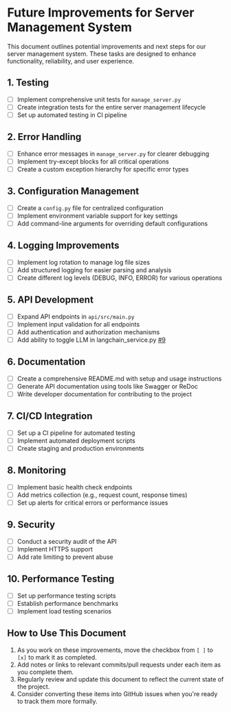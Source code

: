 # Future Improvements for Server Management System

This document outlines potential improvements and next steps for our server management system. These tasks are designed to enhance functionality, reliability, and user experience.

## 1. Testing
- [ ] Implement comprehensive unit tests for `manage_server.py`
- [ ] Create integration tests for the entire server management lifecycle
- [ ] Set up automated testing in CI pipeline

## 2. Error Handling
- [ ] Enhance error messages in `manage_server.py` for clearer debugging
- [ ] Implement try-except blocks for all critical operations
- [ ] Create a custom exception hierarchy for specific error types

## 3. Configuration Management
- [ ] Create a `config.py` file for centralized configuration
- [ ] Implement environment variable support for key settings
- [ ] Add command-line arguments for overriding default configurations

## 4. Logging Improvements
- [ ] Implement log rotation to manage log file sizes
- [ ] Add structured logging for easier parsing and analysis
- [ ] Create different log levels (DEBUG, INFO, ERROR) for various operations

## 5. API Development
- [ ] Expand API endpoints in `api/src/main.py`
- [ ] Implement input validation for all endpoints
- [ ] Add authentication and authorization mechanisms
- [ ] Add ability to toggle LLM in langchain_service.py [#9](https://github.com/mpazaryna/vidyabot/issues/9)

## 6. Documentation
- [ ] Create a comprehensive README.md with setup and usage instructions
- [ ] Generate API documentation using tools like Swagger or ReDoc
- [ ] Write developer documentation for contributing to the project

## 7. CI/CD Integration
- [ ] Set up a CI pipeline for automated testing
- [ ] Implement automated deployment scripts
- [ ] Create staging and production environments

## 8. Monitoring
- [ ] Implement basic health check endpoints
- [ ] Add metrics collection (e.g., request count, response times)
- [ ] Set up alerts for critical errors or performance issues

## 9. Security
- [ ] Conduct a security audit of the API
- [ ] Implement HTTPS support
- [ ] Add rate limiting to prevent abuse

## 10. Performance Testing
- [ ] Set up performance testing scripts
- [ ] Establish performance benchmarks
- [ ] Implement load testing scenarios

## How to Use This Document
1. As you work on these improvements, move the checkbox from `[ ]` to `[x]` to mark it as completed.
2. Add notes or links to relevant commits/pull requests under each item as you complete them.
3. Regularly review and update this document to reflect the current state of the project.
4. Consider converting these items into GitHub issues when you're ready to track them more formally.
